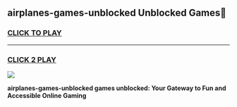 
## airplanes-games-unblocked Unblocked Games👋
<h3>
<a href="https://news.freeplayer.one?title=airplanes-games-unblocked&ref=16F">CLICK TO PLAY</a></h3>
<hr>

<h3>
<a href="https://news.freeplayer.one?title=airplanes-games-unblocked&ref=16F">CLICK 2 PLAY</a>
  
</h3>

<a href="https://news.freeplayer.one?title=airplanes-games-unblocked&ref=16F/"><img src="https://clearcache.store/games.png"></a>


**airplanes-games-unblocked games unblocked: Your Gateway to Fun and Accessible Online Gaming**
